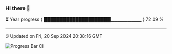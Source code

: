 ### Hi there 👋

⏳ Year progress { █████████████████████▁▁▁▁▁▁▁▁▁ } 72.09 %

---

⏰ Updated on Fri, 20 Sep 2024 20:38:16 GMT

![Progress Bar CI](https://github.com/IshwaranRudhara/GIT-ACTION/workflows/Progress%20Bar%20CI/badge.svg)
